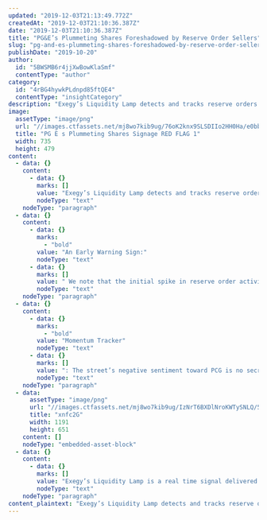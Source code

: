 ```yaml
---
updated: "2019-12-03T21:13:49.772Z"
createdAt: "2019-12-03T21:10:36.387Z"
date: "2019-12-03T21:10:36.387Z"
title: "PG&E’s Plummeting Shares Foreshadowed by Reserve Order Sellers"
slug: "pg-and-es-plummeting-shares-foreshadowed-by-reserve-order-sellers"
publishDate: "2019-10-20"
author:
  id: "5BWSMB6r4jjXwBowKlaSmf"
  contentType: "author"
category:
  id: "4rBG4hywkPLdnpd85ftQE4"
  contentType: "insightCategory"
description: "Exegy’s Liquidity Lamp detects and tracks reserve orders (aka “iceberg”) executions and publishes the daily top 10 symbols by reserve order volume on our exegy-signum.com website."
image:
  assetType: "image/png"
  url: "//images.ctfassets.net/mj8wo7kib9ug/76oK2knx9SLSDIIo2HH0Ha/e0bb84b8479e12cfd912a042aea47e86/PG_E___s_Plummeting_Shares_Signage_RED_FLAG__1_.png"
  title: "PG E s Plummeting Shares Signage RED FLAG 1"
  width: 735
  height: 479
content:
  - data: {}
    content:
      - data: {}
        marks: []
        value: "Exegy’s Liquidity Lamp detects and tracks reserve orders (aka “iceberg”) executions and publishes the daily top 10 symbols by reserve order volume on our exegy-signum.com website. The number one symbol on Oct 25, 2019, was PCG (Pacific Gas& Electric). The vast majority of reserve order active were selling PCG stock where we tracked 567,847 shares sold to 126,007 shares bought with reserve orders on Oct 25. PCG stock fell over 30% on Oct 25 and continued the double-digit sell-off on Monday, Oct 28th. "
        nodeType: "text"
    nodeType: "paragraph"
  - data: {}
    content:
      - data: {}
        marks:
          - "bold"
        value: "An Early Warning Sign:"
        nodeType: "text"
      - data: {}
        marks: []
        value: " We note that the initial spike in reserve order activity occurred on Thursday Oct 24 when 129,166 shares sold via reserve orders vs 27,975 were bought with reserve orders when it closed at $7.20 vs the current price of $4.27 or a 40% selloff that may have been tipped off by institutional investors who typically use reserve orders to move large volumes of shares while trying to limit market impact. "
        nodeType: "text"
    nodeType: "paragraph"
  - data: {}
    content:
      - data: {}
        marks:
          - "bold"
        value: "Momentum Tracker"
        nodeType: "text"
      - data: {}
        marks: []
        value: ": The street’s negative sentiment toward PCG is no secret as it grapples with another wildfire and power cuts to millions of residence, but the ability to quantifiably see the data is a powerful tool to measure the sustainability of this current momentum for traders. The chart below from exegy-signum.com shows the aggregated 7 days of reserve order activity. The dark green shows the total reserve order volume while the tall light green shows the total volume traded while the Liquidity Lamp signal was “lit”. On Oct 25 693,853 reserve order shares were executed an over 5.9 million shares traded while the signal was lit."
        nodeType: "text"
    nodeType: "paragraph"
  - data:
      assetType: "image/png"
      url: "//images.ctfassets.net/mj8wo7kib9ug/IzNrT6BXDlNroKWTySNLQ/5a21b482a067f4bc8ff7fe062fbd3701/xnfc2G.png"
      title: "xnfc2G"
      width: 1191
      height: 651
    content: []
    nodeType: "embedded-asset-block"
  - data: {}
    content:
      - data: {}
        marks: []
        value: "Exegy’s Liquidity Lamp is a real time signal delivered with every NBBO quote and trade update for every equity symbol traded on the U.S. exchanges. Visit exegy-signum.com to learn more and inquire about our free sample data."
        nodeType: "text"
    nodeType: "paragraph"
content_plaintext: "Exegy’s Liquidity Lamp detects and tracks reserve orders (aka “iceberg”) executions and publishes the daily top 10 symbols by reserve order volume on our exegy-signum.com website. The number one symbol on Oct 25, 2019, was PCG (Pacific Gas& Electric). The vast majority of reserve order active were selling PCG stock where we tracked 567,847 shares sold to 126,007 shares bought with reserve orders on Oct 25. PCG stock fell over 30% on Oct 25 and continued the double-digit sell-off on Monday, Oct 28th.  An Early Warning Sign: We note that the initial spike in reserve order activity occurred on Thursday Oct 24 when 129,166 shares sold via reserve orders vs 27,975 were bought with reserve orders when it closed at $7.20 vs the current price of $4.27 or a 40% selloff that may have been tipped off by institutional investors who typically use reserve orders to move large volumes of shares while trying to limit market impact.  Momentum Tracker: The street’s negative sentiment toward PCG is no secret as it grapples with another wildfire and power cuts to millions of residence, but the ability to quantifiably see the data is a powerful tool to measure the sustainability of this current momentum for traders. The chart below from exegy-signum.com shows the aggregated 7 days of reserve order activity. The dark green shows the total reserve order volume while the tall light green shows the total volume traded while the Liquidity Lamp signal was “lit”. On Oct 25 693,853 reserve order shares were executed an over 5.9 million shares traded while the signal was lit. Exegy’s Liquidity Lamp is a real time signal delivered with every NBBO quote and trade update for every equity symbol traded on the U.S. exchanges. Visit exegy-signum.com to learn more and inquire about our free sample data."
---
```

